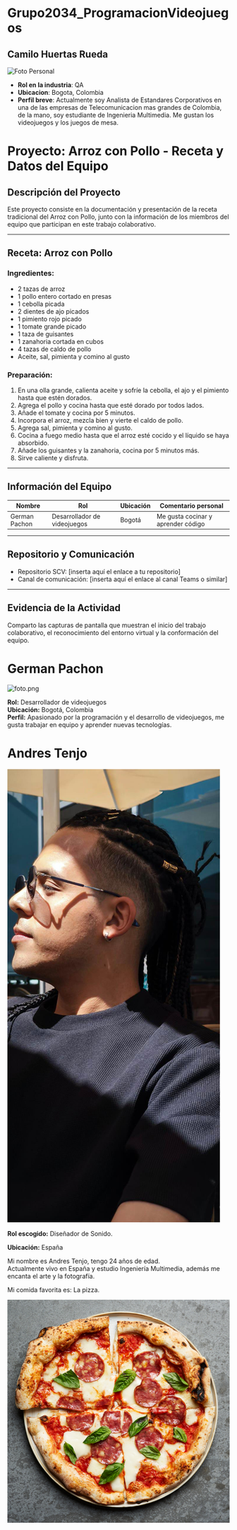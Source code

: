 
# Grupo2034_ProgramacionVideojuegos

## Camilo Huertas Rueda

![Foto Personal](Camilo/Profile.jpg)


- **Rol en la industria**: QA
- **Ubicacion**: Bogota, Colombia
- **Perfil breve**: Actualmente soy Analista de Estandares Corporativos en una de las empresas de Telecomunicacion mas grandes de Colombia, de la mano, soy estudiante de Ingenieria Multimedia. Me gustan los videojuegos y los juegos de mesa.


# Proyecto: Arroz con Pollo - Receta y Datos del Equipo

## Descripción del Proyecto
Este proyecto consiste en la documentación y presentación de la receta tradicional del Arroz con Pollo, junto con la información de los miembros del equipo que participan en este trabajo colaborativo.

---

## Receta: Arroz con Pollo

### Ingredientes:
- 2 tazas de arroz
- 1 pollo entero cortado en presas
- 1 cebolla picada
- 2 dientes de ajo picados
- 1 pimiento rojo picado
- 1 tomate grande picado
- 1 taza de guisantes
- 1 zanahoria cortada en cubos
- 4 tazas de caldo de pollo
- Aceite, sal, pimienta y comino al gusto

### Preparación:
1. En una olla grande, calienta aceite y sofríe la cebolla, el ajo y el pimiento hasta que estén dorados.
2. Agrega el pollo y cocina hasta que esté dorado por todos lados.
3. Añade el tomate y cocina por 5 minutos.
4. Incorpora el arroz, mezcla bien y vierte el caldo de pollo.
5. Agrega sal, pimienta y comino al gusto.
6. Cocina a fuego medio hasta que el arroz esté cocido y el líquido se haya absorbido.
7. Añade los guisantes y la zanahoria, cocina por 5 minutos más.
8. Sirve caliente y disfruta.

---

## Información del Equipo

| Nombre        | Rol                       | Ubicación | Comentario personal                  |
|---------------|---------------------------|-----------|------------------------------------|
| German Pachon | Desarrollador de videojuegos | Bogotá    | Me gusta cocinar y aprender código |

---

## Repositorio y Comunicación

- Repositorio SCV: [inserta aquí el enlace a tu repositorio]
- Canal de comunicación: [inserta aquí el enlace al canal Teams o similar]

---

## Evidencia de la Actividad

Comparto las capturas de pantalla que muestran el inicio del trabajo colaborativo, el reconocimiento del entorno virtual y la conformación del equipo.

# German Pachon

![foto.png](GermanPachon/foto.png)


**Rol:** Desarrollador de videojuegos  
**Ubicación:** Bogotá, Colombia  
**Perfil:** Apasionado por la programación y el desarrollo de videojuegos, me gusta trabajar en equipo y aprender nuevas tecnologías.     

# Andres Tenjo

![Foto de Andres](AndresTenjo/Andres.jpeg)

**Rol escogido:** Diseñador de Sonido.

**Ubicación:** España

Mi nombre es Andres Tenjo, tengo 24 años de edad.  
Actualmente vivo en España y estudio Ingeniería Multimedia, además me encanta el arte y la fotografía.

Mi comida favorita es: La pizza.

![Amo la pizza](AndresTenjo/Pizza.jpg)

